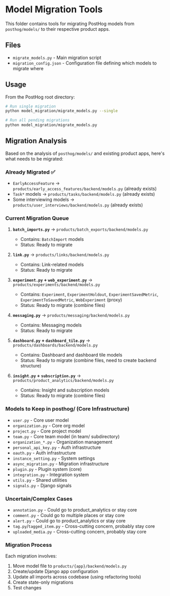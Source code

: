 # Model Migration Tools

This folder contains tools for migrating PostHog models from `posthog/models/` to their respective product apps.

## Files

- `migrate_models.py` - Main migration script
- `migration_config.json` - Configuration file defining which models to migrate where

## Usage

From the PostHog root directory:

```bash
# Run single migration
python model_migration/migrate_models.py --single

# Run all pending migrations
python model_migration/migrate_models.py
```

## Migration Analysis

Based on the analysis of `posthog/models/` and existing product apps, here's what needs to be migrated:

### Already Migrated ✅

- `EarlyAccessFeature` → `products/early_access_features/backend/models.py` (already exists)
- `Task*` models → `products/tasks/backend/models.py` (already exists)
- Some interviewing models → `products/user_interviews/backend/models.py` (already exists)

### Current Migration Queue

1. **`batch_imports.py`** → `products/batch_exports/backend/models.py`
    - Contains: `BatchImport` models
    - Status: Ready to migrate

2. **`link.py`** → `products/links/backend/models.py`
    - Contains: Link-related models
    - Status: Ready to migrate

3. **`experiment.py` + `web_experiment.py`** → `products/experiments/backend/models.py`
    - Contains: `Experiment`, `ExperimentHoldout`, `ExperimentSavedMetric`, `ExperimentToSavedMetric`,
      `WebExperiment` (proxy)
    - Status: Ready to migrate (combine files)

4. **`messaging.py`** → `products/messaging/backend/models.py`
    - Contains: Messaging models
    - Status: Ready to migrate

5. **`dashboard.py` + `dashboard_tile.py`** → `products/dashboards/backend/models.py`
    - Contains: Dashboard and dashboard tile models
    - Status: Ready to migrate (combine files, need to create backend structure)

6. **`insight.py` + `subscription.py`** → `products/product_analytics/backend/models.py`
    - Contains: Insight and subscription models
    - Status: Ready to migrate (combine files)

### Models to Keep in posthog/ (Core Infrastructure)

- `user.py` - Core user model
- `organization.py` - Core org model
- `project.py` - Core project model
- `team.py` - Core team model (in team/ subdirectory)
- `organization_*.py` - Organization management
- `personal_api_key.py` - Auth infrastructure
- `oauth.py` - Auth infrastructure
- `instance_setting.py` - System settings
- `async_migration.py` - Migration infrastructure
- `plugin.py` - Plugin system (core)
- `integration.py` - Integration system
- `utils.py` - Shared utilities
- `signals.py` - Django signals

### Uncertain/Complex Cases

- `annotation.py` - Could go to product_analytics or stay core
- `comment.py` - Could go to multiple places or stay core
- `alert.py` - Could go to product_analytics or stay core
- `tag.py`/`tagged_item.py` - Cross-cutting concern, probably stay core
- `uploaded_media.py` - Cross-cutting concern, probably stay core

### Migration Process

Each migration involves:

1. Move model file to `products/{app}/backend/models.py`
2. Create/update Django app configuration
3. Update all imports across codebase (using refactoring tools)
4. Create state-only migrations
5. Test changes